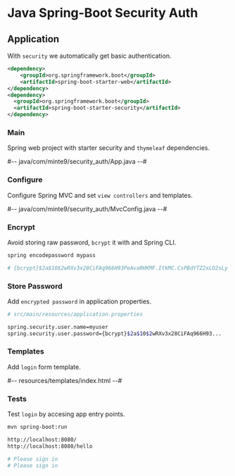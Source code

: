 # Java Spring-Boot Security Auth

## Application

With `security` we automatically get basic authentication.

~~~xml
<dependency>
    <groupId>org.springframework.boot</groupId>
    <artifactId>spring-boot-starter-web</artifactId>
</dependency>
<dependency>
  <groupId>org.springframework.boot</groupId>
  <artifactId>spring-boot-starter-security</artifactId>
</dependency>
~~~

### Main

Spring web project with starter security and `thymeleaf` dependencies.

#-- java/com/minte9/security_auth/App.java --#

### Configure

Configure Spring MVC and set `view controllers` and templates.

#-- java/com/minte9/security_auth/MvcConfig.java --# 

### Encrypt

Avoid storing raw password, `bcrypt` it with and Spring CLI.

~~~sh
spring encodepassword mypass

# {bcrypt}$2a$10$2wRXv3x28CiFAq966H93PeAvaRHKMF.ItkMC.CsPBdYTZ2xLO2sLy
~~~

### Store Password

Add `encrypted password` in application properties.

~~~sh
# src/main/resources/application.properties

spring.security.user.name=myuser
spring.security.user.password={bcrypt}$2a$10$2wRXv3x28CiFAq966H93...
~~~

### Templates

Add `login` form template.

#-- resources/templates/index.html --#

### Tests

Test `login` by accesing app entry points.

~~~sh
mvn spring-boot:run

http://localhost:8080/
http://localhost:8080/hello

# Please sign in 
# Please sign in 
~~~